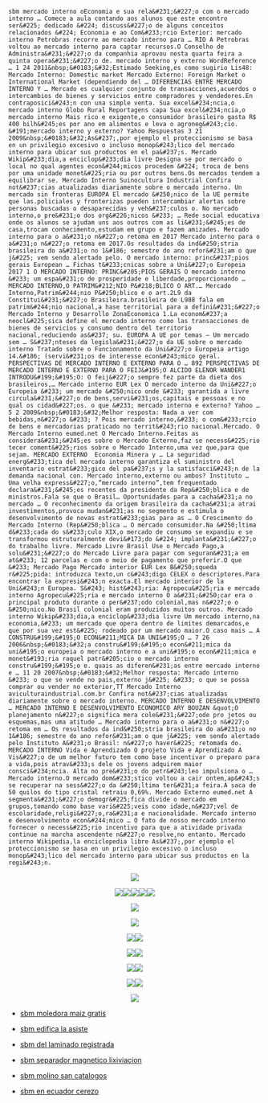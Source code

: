 
```
sbm mercado interno oEconomia e sua rela&#231;&#227;o com o mercado interno … Comece a aula contando aos alunos que este encontro ser&#225; dedicado &#224; discuss&#227;o de alguns conceitos relacionados &#224; Economia e ao Com&#233;rcio Exterior: mercado interno Petrobras recorre ao mercado interno para … RIO A Petrobras voltou ao mercado interno para captar recursos.O Conselho de Administra&#231;&#227;o da companhia aprovou nesta quarta feira a quinta opera&#231;&#227;o de. mercado interno y externo WordReference … 1 24 2011&nbsp;&#0183;&#32;Estimado Seeking,es como sugirio Lis48: Mercado Interno: Domestic market Mercado Externo: Foreign Market o International Market (dependiendo del … DIFERENCIAS ENTRE MERCADO INTERNO Y … Mercado es cualquier conjunto de transacciones,acuerdos o intercambios de bienes y servicios entre compradores y vendedores.En contraposici&#243;n con una simple venta. Sua excel&#234;ncia,o mercado interno Globo Rural Reportagens capa Sua excel&#234;ncia,o mercado interno Mais rico e exigente,o consumidor brasileiro gasta R$ 400 bilh&#245;es por ano em alimentos e leva o agroneg&#243;cio. &#191;mercado interno y externo? Yahoo Respuestas 3 21 2009&nbsp;&#0183;&#32;As&#237;,por ejemplo el proteccionismo se basa en un privilegio excesivo o incluso monop&#243;lico del mercado interno para ubicar sus productos en el pa&#237;s. Mercado Wikip&#233;dia,a enciclop&#233;dia livre Designa se por mercado o local no qual agentes econ&#244;micos procedem &#224; troca de bens por uma unidade monet&#225;ria ou por outros bens.Os mercados tendem a equilibrar se. Mercado Interno Suinocultura Industrial Confira not&#237;cias atualizadas diariamente sobre o mercado interno. Un mercado sin fronteras EUROPA El mercado &#250;nico de la UE permite que las.policiales y fronterizas pueden intercambiar alertas sobre personas buscadas o desaparecidas y veh&#237;culos o. No mercado interno,o pre&#231;o dos org&#226;nicos &#233; … Rede social educativa onde os alunos se ajudam uns aos outros com as li&#231;&#245;es de casa,trocam conhecimento,estudam em grupo e fazem amizades. Mercado interno para o a&#231;o n&#227;o retoma em 2017 Mercado interno para o a&#231;o n&#227;o retoma em 2017.Os resultados da ind&#250;stria brasileira do a&#231;o no 1&#186; semestre do ano refor&#231;am o que j&#225; vem sendo alertado pelo. O mercado interno: princ&#237;pios gerais European … Fichas t&#233;cnicas sobre a Uni&#227;o Europeia 2017 1 O MERCADO INTERNO: PRINC&#205;PIOS GERAIS O mercado interno &#233; um espa&#231;o de prosperidade e liberdade,proporcionando … MERCADO INTERNO,O PATRIM&#212;NIO P&#218;BLICO O ART.… Mercado Interno,Patrim&#244;nio P&#250;blico e o art.2L9 da Constitui&#231;&#227;o Brasileira.brasileira de L988 fala em patrim&#244;nio nacional,a hase territorial para a defini&#231;&#227;o Mercado Interno y Desarrollo ZonaEconomica 1.La econom&#237;a neocl&#225;sica define el mercado interno como las transacciones de bienes de servicios y consumo dentro del territorio nacional,reduciendo as&#237; su. EUROPA A UE por temas — Um mercado sem … S&#237;nteses da legisla&#231;&#227;o da UE sobre o mercado interno Tratado sobre o Funcionamento da Uni&#227;o Europeia artigo 14.&#186; (servi&#231;os de interesse econ&#243;mico geral. PERSPECTIVAS DE MERCADO INTERNO E EXTERNO PARA O … 892 PERSPECTIVAS DE MERCADO INTERNO E EXTERNO PARA O FEIJ&#195;O ALCIDO ELENOR WANDER1 INTRODU&#199;&#195;O: O feij&#227;o sempre fez parte da dieta dos brasileiros,… Mercado interno EUR Lex O mercado interno da Uni&#227;o Europeia &#233; um mercado &#250;nico onde &#233; garantida a livre circula&#231;&#227;o de bens,servi&#231;os,capitais e pessoas e no qual os cidad&#227;os. o que &#233; mercado interno e externo? Yahoo … 5 2 2009&nbsp;&#0183;&#32;Melhor resposta: Nada a ver com bebidas,n&#227;o &#233; ? Pois mercado interno,&#233; o com&#233;rcio de bens e mercadorias praticado no territ&#243;rio nacional.Mercado. O Mercado Interno eumed.net O Mercado Interno.Feitas as considera&#231;&#245;es sobre o Mercado Externo,faz se necess&#225;rio tecer coment&#225;rios sobre o Mercado Interno,uma vez que,para que sejam. MERCADO EXTERNO  Economia Minera y … La seguridad energ&#233;tica del mercado interno garantiza el suministro del inventario estrat&#233;gico del pa&#237;s y la satisfacci&#243;n de la demanda nacional con. Mercado interno,externo ou ambos? Instituto … Uma velha express&#227;o,“mercado interno”,tem frequentado declara&#231;&#245;es recentes da presidente da Rep&#250;blica e de ministros.Fala se que o Brasil… Oportunidades para a cacha&#231;a no mercado … O reconhecimento da origem brasileira da cacha&#231;a atrai investimentos,provoca mudan&#231;as no segmento e estimula o desenvolvimento de novas estrat&#233;gias para as … O Crescimento do Mercado Interno (Rep&#250;blica … O mercado consumidor.Na &#250;ltima d&#233;cada do s&#233;culo XIX,o mercado de consumo se expandiu e se transformou estruturalmente devi&#173;do &#224; implanta&#231;&#227;o do trabalho livre. Mercado Livre Brasil Use o Mercado Pago,a solu&#231;&#227;o do Mercado Livre para pagar com seguran&#231;a em at&#233; 12 parcelas e com o meio de pagamento que preferir.O que &#233; Mercado Pago Mercado interior EUR Lex B&#250;squeda r&#225;pida: introduzca texto,un c&#243;digo CELEX o descriptores.Para encontrar la expresi&#243;n exacta.El mercado interior de la Uni&#243;n Europea. S&#243; hist&#243;ria: Agropecu&#225;ria e mercado interno Agropecu&#225;ria e mercado interno O a&#231;&#250;car era o principal produto durante o per&#237;odo colonial,mas n&#227;o o &#250;nico.No Brasil colonial eram produzidos muitos outros. Mercado interno Wikip&#233;dia,a enciclop&#233;dia livre Um mercado interno,na economia,&#233; um mercado que opera dentro de limites demarcados,e que por sua vez est&#225; rodeado por um mercado maior.O caso mais … A CONSTRU&#199;&#195;O ECON&#211;MICA DA UNI&#195;O … 7 26 2006&nbsp;&#0183;&#32;a constru&#199;&#195;o econ&#211;mica da uni&#195;o europeia o mercado interno e a uni&#195;o econ&#211;mica e monet&#193;ria raquel patr&#205;cio o mercado interno constru&#199;&#195;o e. quais as diferen&#231;as entre mercado interno e … 11 20 2007&nbsp;&#0183;&#32;Melhor resposta: Mercado interno &#233; o que se vende no pais,externo j&#225; &#233; o que se possa comprar ou vender no exterior,TT Mercado Interno aviculturaindustrial.com.br Confira not&#237;cias atualizadas diariamente sobre o mercado interno. MERCADO INTERNO E DESENVOLVIMENTO … MERCADO INTERNO E DESENVOLVIMENTO ECONOMICO ARY BOUZAN &quot;O planejamento n&#227;o significa mera cole&#231;&#227;ode pro jetos ou esquemas,mas uma atitude … Mercado interno para o a&#231;o n&#227;o retoma em … Os resultados da ind&#250;stria brasileira do a&#231;o no 1&#186; semestre do ano refor&#231;am o que j&#225; vem sendo alertado pelo Instituto A&#231;o Brasil: n&#227;o haver&#225; retomada do. MERCADO INTERNO Vida e Aprendizado O projeto Vida e Aprendizado A Vis&#227;o de um melhor futuro tem como base incentivar o preparo para a vida,pois atrav&#233;s dele os jovens adquirem maior consci&#234;ncia. Alta no pre&#231;o do petr&#243;leo impulsiona o … Mercado interno.O mercado dom&#233;stico voltou a cair ontem,ap&#243;s se recuperar na sess&#227;o da &#250;ltima ter&#231;a feira.A saca de 50 quilos do tipo cristal retraiu 0,69%. Mercado Externo eumed.net A segmenta&#231;&#227;o demogr&#225;fica divide o mercado em grupos,tomando como base vari&#225;veis como idade,n&#237;vel de escolaridade,religi&#227;o,ra&#231;a e nacionalidade. Mercado interno e desenvolvimento econ&#244;mico … O fato de nosso mercado interno fornecer o necess&#225;rio incentivo para que a atividade privada continue na marcha ascendente n&#227;o resolve,no entanto. Mercado interno Wikipedia,la enciclopedia libre As&#237;,por ejemplo el proteccionismo se basa en un privilegio excesivo o incluso monop&#243;lico del mercado interno para ubicar sus productos en la regi&#243;n. 
```

<div align="center">

<a href="https://es-crusher.shibang-china.com/github&k=sbm+mercado+interno+o"><img src="https://static.shibang-china.com/es/crusher/logo.jpg"></a>

<a href="https://es-crusher.shibang-china.com/github&k=sbm+mercado+interno+o"><img src="https://static.shibang-china.com/es/crusher/index.jpg"></a><a href="https://es-crusher.shibang-china.com/material.htmlgithub&k=sbm+mercado+interno+o"><img src="https://static.shibang-china.com/es/crusher/material.jpg"></a><a href="https://es-crusher.shibang-china.com/application.htmlgithub&k=sbm+mercado+interno+o"><img src="https://static.shibang-china.com/es/crusher/application.jpg"></a><a href="https://es-crusher.shibang-china.com/aboutus.htmlgithub&k=sbm+mercado+interno+o"><img src="https://static.shibang-china.com/es/crusher/aboutus.jpg"></a><a href="https://es-crusher.shibang-china.com/contact.htmlgithub&k=sbm+mercado+interno+o"><img src="https://static.shibang-china.com/es/crusher/contact.jpg"></a>

<a href="https://es-crusher.shibang-china.com/github&k=sbm+mercado+interno+o"><img src="https://static.shibang-china.com/es/crusher/banner.jpg"></a>

<a href="https://swt.shibang-china.com/github&k=sbm+mercado+interno+o"><img src="https://static.shibang-china.com/es/crusher/text.jpg"></a>

<a href="https://swt.shibang-china.com/github&k=sbm+mercado+interno+o"><img src="https://static.shibang-china.com/es/crusher/chat.jpg"></a><a href="https://es-crusher.shibang-china.com/contact.htmlgithub&k=sbm+mercado+interno+o"><img src="https://static.shibang-china.com/es/crusher/message.jpg"></a>

<a href="https://es-crusher.shibang-china.com/products/pe.htmlgithub&k=sbm+mercado+interno+o"><img src="https://static.shibang-china.com/es/crusher/pe.jpg"></a><a href="https://es-crusher.shibang-china.com/products/pf.htmlgithub&k=sbm+mercado+interno+o"><img src="https://static.shibang-china.com/es/crusher/pf.jpg"></a>

<a href="https://es-crusher.shibang-china.com/products/hpt.htmlgithub&k=sbm+mercado+interno+o"><img src="https://static.shibang-china.com/es/crusher/hpt.jpg"></a><a href="https://es-crusher.shibang-china.com/products/vsi.htmlgithub&k=sbm+mercado+interno+o"><img src="https://static.shibang-china.com/es/crusher/vsi.jpg"></a>

<a href="https://es-crusher.shibang-china.com/products/klv.htmlgithub&k=sbm+mercado+interno+o"><img src="https://static.shibang-china.com/es/crusher/klv.jpg"></a><a href="https://es-crusher.shibang-china.com/products/portable.htmlgithub&k=sbm+mercado+interno+o"><img src="https://static.shibang-china.com/es/crusher/portable.jpg"></a>

<a href="https://swt.shibang-china.com/github&k=sbm+mercado+interno+o"><img src="https://static.shibang-china.com/es/crusher/case.jpg"></a>

</div>


* [sbm moledora maiz gratis](sbm%20moledora%20maiz%20gratis.md)

* [sbm edifica la asiste](sbm%20edifica%20la%20asiste.md)

* [sbm del laminado registrada](sbm%20del%20laminado%20registrada.md)

* [sbm separador magnetico lixiviacion](sbm%20separador%20magnetico%20lixiviacion.md)

* [sbm molino san catalogos](sbm%20molino%20san%20catalogos.md)

* [sbm en ecuador cerezo](sbm%20en%20ecuador%20cerezo.md)